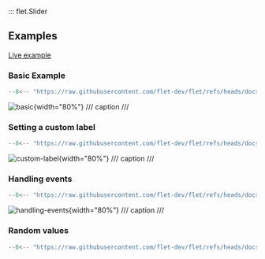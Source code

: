 ::: flet.Slider

## Examples

[Live example](https://flet-controls-gallery.fly.dev/input/slider)

### Basic Example

```python
--8<-- "https://raw.githubusercontent.com/flet-dev/flet/refs/heads/docs/fix-links/sdk/python/examples/controls/slider/basic.py"
```

![basic](https://raw.githubusercontent.com/flet-dev/flet/docs/fix-links/sdk/python/examples/controls/slider/media/basic.gif){width="80%"}
/// caption
///

### Setting a custom label

```python
--8<-- "https://raw.githubusercontent.com/flet-dev/flet/refs/heads/docs/fix-links/sdk/python/examples/controls/slider/custom-label"
```

![custom-label](https://raw.githubusercontent.com/flet-dev/flet/docs/fix-links/sdk/python/examples/controls/slider/media/custom-label.gif){width="80%"}
/// caption
///

### Handling events

```python
--8<-- "https://raw.githubusercontent.com/flet-dev/flet/refs/heads/docs/fix-links/sdk/python/examples/controls/slider/handling-events.py"
```

![handling-events](https://raw.githubusercontent.com/flet-dev/flet/docs/fix-links/sdk/python/examples/controls/slider/media/handling-events.gif){width="80%"}
/// caption
///

### Random values

```python
--8<-- "https://raw.githubusercontent.com/flet-dev/flet/refs/heads/docs/fix-links/sdk/python/examples/controls/slider/random-values.py"
```
